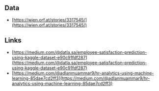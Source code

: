 
## Data
- [https://wien.orf.at/stories/3317545/](https://wien.orf.at/stories/3317545/)



## Links

- [https://medium.com/@datla.sa/employee-satisfaction-prediction-using-kaggle-dataset-e90c91fdf287](https://medium.com/@datla.sa/employee-satisfaction-prediction-using-kaggle-dataset-e90c91fdf287)
- [https://medium.com/@adlanmuammar9/hr-analytics-using-machine-learning-85dae7cd2ff3](https://medium.com/@adlanmuammar9/hr-analytics-using-machine-learning-85dae7cd2ff3)
